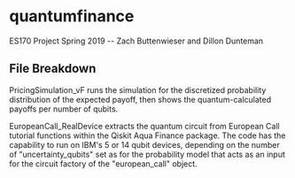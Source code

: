 # quantumfinance
ES170 Project Spring 2019 -- Zach Buttenwieser and Dillon Dunteman

## File Breakdown

  PricingSimulation_vF runs the simulation for the discretized probability distribution of the expected payoff, then shows the quantum-calculated payoffs per number of qubits.

  EuropeanCall_RealDevice extracts the quantum circuit from European Call tutorial functions within the Qiskit Aqua Finance package. 
  The code has the capability to run on IBM's 5 or 14 qubit devices, depending on the number of "uncertainty_qubits" set as for the probability model that acts as an input for the circuit factory of the "european_call" object.
